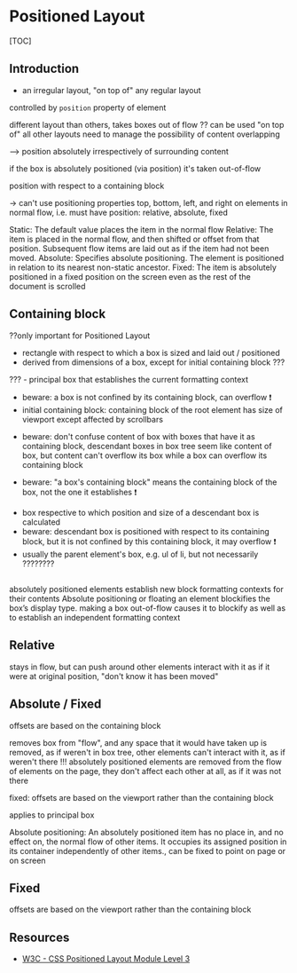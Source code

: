 # Positioned Layout

[TOC]

<!-- ToDo: finish -->

## Introduction

- an irregular layout, "on top of" any regular layout

controlled by `position` property of element

different layout than others, takes boxes out of flow ??
can be used "on top of" all other layouts
need to manage the possibility of content overlapping


--> position absolutely irrespectively of surrounding content

if the box is absolutely positioned (via position) it's taken out-of-flow

position with respect to a containing block

-> can't use positioning properties top, bottom, left, and right on elements in normal flow, i.e. must have position: relative, absolute, fixed

Static: The default value places the item in the normal flow
Relative: The item is placed in the normal flow, and then shifted or offset from that position. Subsequent flow items are laid out as if the item had not been moved.
Absolute: Specifies absolute positioning. The element is positioned in relation to its nearest non-static ancestor.
Fixed: The item is absolutely positioned in a fixed position on the screen even as the rest of the document is scrolled


## Containing block

??only important for Positioned Layout

- rectangle with respect to which a box is sized and laid out / positioned
- derived from dimensions of a box, except for initial containing block ???

??? - principal box that establishes the current formatting context

- beware: a box is not confined by its containing block, can overflow ❗️
- initial containing block: containing block of the root element
has size of viewport except affected by scrollbars

<!-- ToDo: move to layout
e.g. inline box’s containing block is the content box of its closest block container ancestor;

if that block container is an in-flow block, then its containing block is formed by its parent block container;

if that grandparent block container is absolutely positioned, then its containing block is the padding edges of its closest positioned ancestor (not necessarily its parent)

and so on up to the initial containing block.


e.g. inline box’s containing block is the content box of its closest block container ancestor
absolutely positioned boxes containing block is the padding edges of its closest positioned ancestor
 -->

- beware: don't confuse content of box with boxes that have it as containing block, descendant boxes in box tree seem like content of box, but content can't overflow its box while a box can overflow its containing block

- beware: "a box's containing block" means the containing block of the box, not the one it establishes ❗️


<!-- from old layout -->
- box respective to which position and size of a descendant box is calculated
- beware: descendant box is positioned with respect to its containing block, but it is not confined by this containing block, it may overflow ❗️
- usually the parent element's box, e.g. ul of li, but not necessarily ????????


##

absolutely positioned elements establish new block formatting contexts for their contents
Absolute positioning or floating an element blockifies the box’s display type.
making a box out-of-flow causes it to blockify as well as to establish an independent formatting context

## Relative

stays in flow, but can push around
other elements interact with it as if it were at original position, "don't know it has been moved"

## Absolute / Fixed

offsets are based on the containing block


removes box from "flow", and any space that it would have taken up is removed, as if weren't in box tree, other elements can't interact with it, as if weren't there !!!
absolutely positioned elements are removed from the flow of elements on the page, they don't affect each other at all, as if it was not there

fixed: offsets are based on the viewport rather than the containing block

applies to principal box

Absolute positioning: An absolutely positioned item has no place in, and no effect on, the normal flow of other items. It occupies its assigned position in its container independently of other items., can be fixed to point on page or on screen

## Fixed

offsets are based on the viewport rather than the containing block

## Resources

- [W3C - CSS Positioned Layout Module Level 3](https://www.w3.org/TR/css-position-3/)